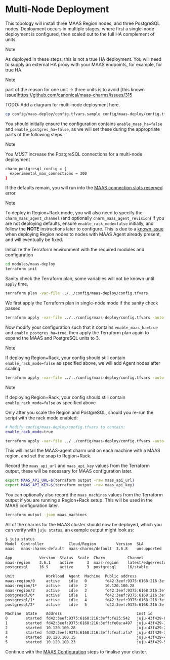 # Multi-Node Deployment

This topology will install three MAAS Region nodes, and three PostgreSQL nodes.
Deployment occurs in multiple stages, where first a single-node deployment is configured, then scaled out to the full HA complement of units.

> [!NOTE]
> As deployed in these steps, this is not a true HA deployment. You will need to supply an external HA proxy with your MAAS endpoints, for example, for true HA.

> [!NOTE]
> part of the reason for one unit -> three units is to avoid [this known issue]https://github.com/canonical/maas-charms/issues/315

TODO: Add a diagram for multi-node deployment here.

```bash
cp config/maas-deploy/config.tfvars.sample config/maas-deploy/config.tfvars
```

You should initially ensure the configuration contains `enable_maas_ha=false` and `enable_postgres_ha=false`, as we will set these during the appropriate parts of the following steps.

> [!NOTE]
> You *MUST* increase the PostgreSQL connections for a multi-node deployment
> ```bash
> charm_postgresql_config = {
>   experimental_max_connections = 300
> }
> ```
>
> If the defaults remain, you will run into the [MAAS connection slots reserved](#maas-connections-slots-reserved) error.

> [!NOTE]
> To deploy in Region+Rack mode, you will also need to specify the `charm_maas_agent_channel` (and optionally `charm_maas_agent_revision`) if you are not deploying defaults, ensure `enable_rack_mode=false` initially, and follow the **NOTE** instructions later to configure.
> This is due to a [known issue](https://github.com/canonical/maas-charms/issues/316) when deploying Region nodes to nodes with MAAS Agent already present, and will eventually be fixed.

Initialize the Terraform environment with the required modules and configuration

```bash
cd modules/maas-deploy
terraform init
```

Sanity check the Terraform plan, some variables will not be known until `apply` time.

```bash
terraform plan -var-file ../../config/maas-deploy/config.tfvars
```

We first apply the Terraform plan in single-node mode if the sanity check passed

```bash
terraform apply -var-file ../../config/maas-deploy/config.tfvars -auto-approve
```

Now modify your configuration such that it contains `enable_maas_ha=true` and `enable_postgres_ha=true`, then apply the Terraform plan again to expand the MAAS and PostgreSQL units to 3.
> [!NOTE]
> If deploying Region+Rack, your config should still contain `enable_rack_mode=false` as specified above, we will add Agent nodes after scaling

```bash
terraform apply -var-file ../../config/maas-deploy/config.tfvars -auto-approve
```
> [!NOTE]
> If deploying Region+Rack, your config should still contain `enable_rack_mode=false` as specified above
>
> Only after you scale the Region and PostgreSQL, should you re-run the script with the rack mode enabled:
> ```bash
> # Modify config/maas-deploy/config.tfvars to contain:
> enable_rack_mode=true
> ```
> ```bash
> terraform apply -var-file ../../config/maas-deploy/config.tfvars -auto-approve
> ```
> This will install the MAAS-agent charm unit on each machine with a MAAS region, and set the snap to Region+Rack.

Record the `maas_api_url` and `maas_api_key` values from the Terraform output, these will be necessary for MAAS configuration later.

```bash
export MAAS_API_URL=$(terraform output -raw maas_api_url)
export MAAS_API_KEY=$(terraform output -raw maas_api_key)
```

You can optionally also record the `maas_machines` values from the Terraform output if you are running a Region+Rack setup. This will be used in the MAAS configuration later.

```bash
terraform output -json maas_machines
```

All of the charms for the MAAS cluster should now be deployed, which you can verify with `juju status`, an example output might look as:

```bash
$ juju status
Model  Controller           Cloud/Region         Version  SLA          Timestamp
maas   maas-charms-default  maas-charms/default  3.6.8    unsupported  14:37:06+01:00

App            Version  Status  Scale  Charm          Channel                   Rev  Exposed  Message
maas-region    3.6.1    active      3  maas-region    latest/edge/restore-test  187  no
postgresql     16.9     active      3  postgresql     16/stable                 843  no

Unit              Workload  Agent  Machine  Public address                          Ports                                                                               Message
maas-region/0     active    idle   0        fd42:3eef:9375:6168:216:3eff:fe25:542   53,3128,5239-5247,5250-5274,5280-5284,5443,8000/tcp 53,67,69,123,323,5241-5247/udp
maas-region/1*    active    idle   2        10.120.100.28                           53,3128,5239-5247,5250-5274,5280-5284,5443,8000/tcp 53,67,69,123,323,5241-5247/udp
maas-region/2     active    idle   3        fd42:3eef:9375:6168:216:3eff:feaf:afa7  53,3128,5239-5247,5250-5274,5280-5284,5443,8000/tcp 53,67,69,123,323,5241-5247/udp
postgresql/0*     active    idle   1        fd42:3eef:9375:6168:216:3eff:fe0a:a497  5432/tcp
postgresql/1*     active    idle   4        fd42:3eef:9375:6168:216:3eff:fe0a:a497  5432/tcp
postgresql/2*     active    idle   5        fd42:3eef:9375:6168:216:3eff:fe0a:a497  5432/tcp

Machine  State    Address                                 Inst id        Base          AZ  Message
0        started  fd42:3eef:9375:6168:216:3eff:fe25:542   juju-43f429-0  ubuntu@24.04      Running
1        started  fd42:3eef:9375:6168:216:3eff:fe0a:a497  juju-43f429-1  ubuntu@24.04      Running
2        started  10.120.100.28                           juju-43f429-2  ubuntu@24.04      Running
3        started  fd42:3eef:9375:6168:216:3eff:feaf:afa7  juju-43f429-3  ubuntu@24.04      Running
4        started  10.120.100.15                           juju-43f429-4  ubuntu@22.04      Running
5        started  10.120.100.23                           juju-43f429-5  ubuntu@22.04      Running
```

Continue with the [MAAS Configuration](./how_to_configure_maas.md) steps to finalise your cluster.
